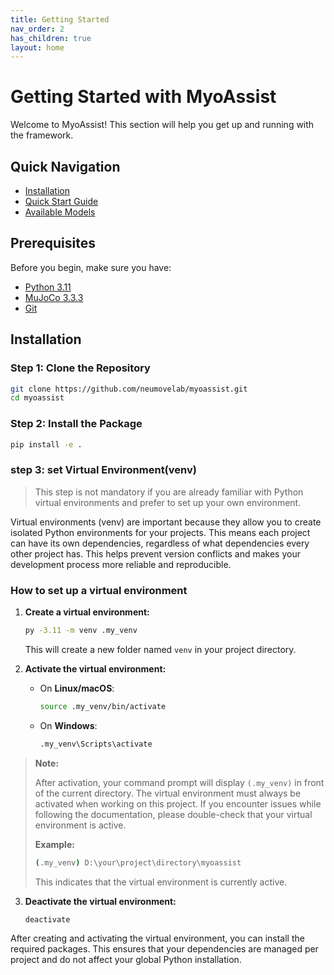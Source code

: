 ```yaml
---
title: Getting Started
nav_order: 2
has_children: true
layout: home
---
```


# Getting Started with MyoAssist

Welcome to MyoAssist! This section will help you get up and running with the framework.

## Quick Navigation

- [Installation](#installation)
- [Quick Start Guide](#quick-start)
- [Available Models](#available-models)

## Prerequisites

Before you begin, make sure you have:
- [Python 3.11](https://www.python.org/downloads/release/python-3119/)
- [MuJoCo 3.3.3](https://github.com/google-deepmind/mujoco/releases/tag/3.3.3)
- [Git](https://git-scm.com/downloads)

## Installation

### Step 1: Clone the Repository
```bash
git clone https://github.com/neumovelab/myoassist.git
cd myoassist
```

### Step 2: Install the Package
```bash
pip install -e .
```

### step 3: set Virtual Environment(venv)

> This step is not mandatory if you are already familiar with Python virtual environments and prefer to set up your own environment.


Virtual environments (venv) are important because they allow you to create isolated Python environments for your projects. This means each project can have its own dependencies, regardless of what dependencies every other project has. This helps prevent version conflicts and makes your development process more reliable and reproducible.

### How to set up a virtual environment

1. **Create a virtual environment:**
   ```bash
   py -3.11 -m venv .my_venv
   ```
   This will create a new folder named `venv` in your project directory.

2. **Activate the virtual environment:**
   - On **Linux/macOS**:
     ```bash
     source .my_venv/bin/activate
     ```
   - On **Windows**:
     ```bash
     .my_venv\Scripts\activate
     ```


> **Note:**  
>  
> After activation, your command prompt will display `(.my_venv)` in front of the current directory.
> The virtual environment must always be activated when working on this project. If you encounter issues while following the documentation, please double-check that your virtual environment is active.  
>  
> **Example:**  
> ```bash
> (.my_venv) D:\your\project\directory\myoassist
> ```
>  
> This indicates that the virtual environment is currently active.



3. **Deactivate the virtual environment:**
   ```bash
   deactivate
   ```

After creating and activating the virtual environment, you can install the required packages. This ensures that your dependencies are managed per project and do not affect your global Python installation.

